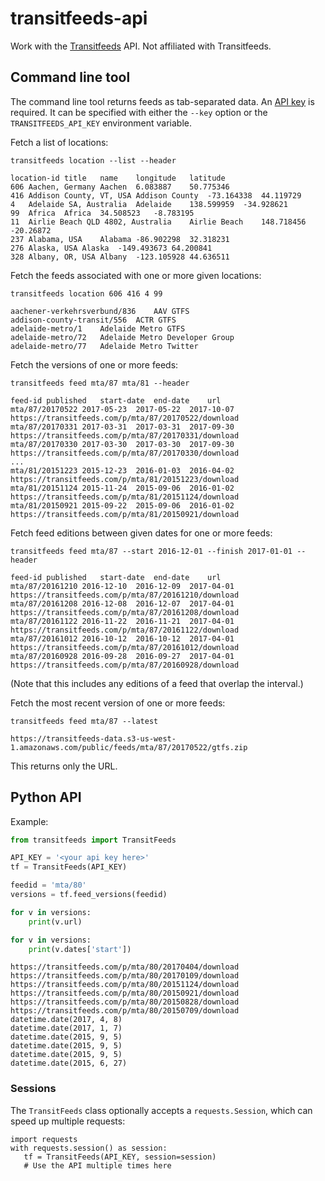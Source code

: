 transitfeeds-api
================

Work with the [Transitfeeds](http://transitfeeds.com) API. Not affiliated with Transitfeeds.

## Command line tool

The command line tool returns feeds as tab-separated data. An [API key](http://transitfeeds.com/api/keys) is required. It can be specified with either the `--key` option or the `TRANSITFEEDS_API_KEY` environment variable.

Fetch a list of locations:
````
transitfeeds location --list --header
````
````
location-id	title	name	longitude	latitude
606	Aachen, Germany	Aachen	6.083887	50.775346
416	Addison County, VT, USA	Addison County	-73.164338	44.119729
4	Adelaide SA, Australia	Adelaide	138.599959	-34.928621
99	Africa	Africa	34.508523	-8.783195
11	Airlie Beach QLD 4802, Australia	Airlie Beach	148.718456	-20.26872
237	Alabama, USA	Alabama	-86.902298	32.318231
276	Alaska, USA	Alaska	-149.493673	64.200841
328	Albany, OR, USA	Albany	-123.105928	44.636511
````

Fetch the feeds associated with one or more given locations:
````
transitfeeds location 606 416 4 99
````
````
aachener-verkehrsverbund/836	AAV GTFS
addison-county-transit/556	ACTR GTFS
adelaide-metro/1	Adelaide Metro GTFS
adelaide-metro/72	Adelaide Metro Developer Group
adelaide-metro/77	Adelaide Metro Twitter
````

Fetch the versions of one or more feeds:
````
transitfeeds feed mta/87 mta/81 --header
````
````
feed-id	published	start-date	end-date	url
mta/87/20170522	2017-05-23	2017-05-22	2017-10-07	https://transitfeeds.com/p/mta/87/20170522/download
mta/87/20170331	2017-03-31	2017-03-31	2017-09-30	https://transitfeeds.com/p/mta/87/20170331/download
mta/87/20170330	2017-03-30	2017-03-30	2017-09-30	https://transitfeeds.com/p/mta/87/20170330/download
...
mta/81/20151223	2015-12-23	2016-01-03	2016-04-02	https://transitfeeds.com/p/mta/81/20151223/download
mta/81/20151124	2015-11-24	2015-09-06	2016-01-02	https://transitfeeds.com/p/mta/81/20151124/download
mta/81/20150921	2015-09-22	2015-09-06	2016-01-02	https://transitfeeds.com/p/mta/81/20150921/download
````

Fetch feed editions between given dates for one or more feeds:
````
transitfeeds feed mta/87 --start 2016-12-01 --finish 2017-01-01 --header
````
````
feed-id	published	start-date	end-date	url
mta/87/20161210	2016-12-10	2016-12-09	2017-04-01	https://transitfeeds.com/p/mta/87/20161210/download
mta/87/20161208	2016-12-08	2016-12-07	2017-04-01	https://transitfeeds.com/p/mta/87/20161208/download
mta/87/20161122	2016-11-22	2016-11-21	2017-04-01	https://transitfeeds.com/p/mta/87/20161122/download
mta/87/20161012	2016-10-12	2016-10-12	2017-04-01	https://transitfeeds.com/p/mta/87/20161012/download
mta/87/20160928	2016-09-28	2016-09-27	2017-04-01	https://transitfeeds.com/p/mta/87/20160928/download
````

(Note that this includes any editions of a feed that overlap the interval.)

Fetch the most recent version of one or more feeds:
````
transitfeeds feed mta/87 --latest
````
````
https://transitfeeds-data.s3-us-west-1.amazonaws.com/public/feeds/mta/87/20170522/gtfs.zip
````
This returns only the URL.


## Python API

Example:
````python
from transitfeeds import TransitFeeds

API_KEY = '<your api key here>'
tf = TransitFeeds(API_KEY)

feedid = 'mta/80'
versions = tf.feed_versions(feedid)

for v in versions:
	print(v.url)

for v in versions:
	print(v.dates['start'])
````
````
https://transitfeeds.com/p/mta/80/20170404/download
https://transitfeeds.com/p/mta/80/20170109/download
https://transitfeeds.com/p/mta/80/20151124/download
https://transitfeeds.com/p/mta/80/20150921/download
https://transitfeeds.com/p/mta/80/20150828/download
https://transitfeeds.com/p/mta/80/20150709/download
datetime.date(2017, 4, 8)
datetime.date(2017, 1, 7)
datetime.date(2015, 9, 5)
datetime.date(2015, 9, 5)
datetime.date(2015, 9, 5)
datetime.date(2015, 6, 27)
````

### Sessions

The `TransitFeeds` class optionally accepts a `requests.Session`, which can speed up multiple requests:
```
import requests
with requests.session() as session:
   tf = TransitFeeds(API_KEY, session=session)
   # Use the API multiple times here
```
